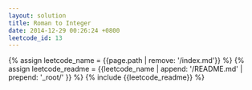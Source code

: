 ```yaml
---
layout: solution
title: Roman to Integer
date: 2014-12-29 00:26:24 +0800
leetcode_id: 13
---
```

{% assign leetcode_name = {{page.path | remove: '/index.md'}}  %}
{% assign leetcode_readme = {{leetcode_name | append: '/README.md' | prepend: '_root/' }}  %}
{% include {{leetcode_readme}} %}
